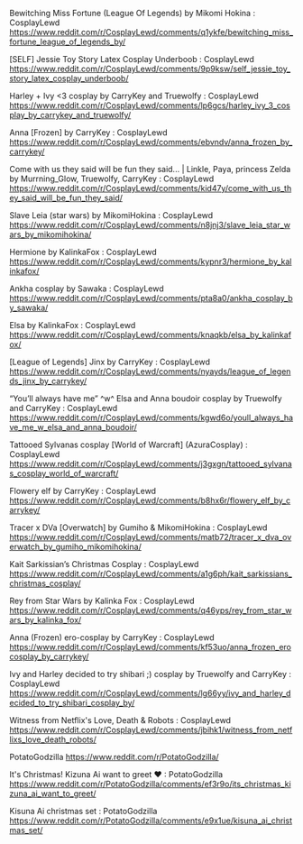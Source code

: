 Bewitching Miss Fortune (League Of Legends) by Mikomi Hokina : CosplayLewd
https://www.reddit.com/r/CosplayLewd/comments/q1ykfe/bewitching_miss_fortune_league_of_legends_by/

[SELF] Jessie Toy Story Latex Cosplay Underboob : CosplayLewd
https://www.reddit.com/r/CosplayLewd/comments/9p9ksw/self_jessie_toy_story_latex_cosplay_underboob/

Harley + Ivy <3 cosplay by CarryKey and Truewolfy : CosplayLewd
https://www.reddit.com/r/CosplayLewd/comments/lp6gcs/harley_ivy_3_cosplay_by_carrykey_and_truewolfy/

Anna [Frozen] by CarryKey : CosplayLewd
https://www.reddit.com/r/CosplayLewd/comments/ebvndv/anna_frozen_by_carrykey/

Come with us they said will be fun they said... | Linkle, Paya, princess Zelda by Murrning_Glow, Truewolfy, CarryKey : CosplayLewd
https://www.reddit.com/r/CosplayLewd/comments/kid47y/come_with_us_they_said_will_be_fun_they_said/

Slave Leia (star wars) by MikomiHokina : CosplayLewd
https://www.reddit.com/r/CosplayLewd/comments/n8jnj3/slave_leia_star_wars_by_mikomihokina/

Hermione by KalinkaFox : CosplayLewd
https://www.reddit.com/r/CosplayLewd/comments/kypnr3/hermione_by_kalinkafox/

Ankha cosplay by Sawaka : CosplayLewd
https://www.reddit.com/r/CosplayLewd/comments/pta8a0/ankha_cosplay_by_sawaka/

Elsa by KalinkaFox : CosplayLewd
https://www.reddit.com/r/CosplayLewd/comments/knaqkb/elsa_by_kalinkafox/

[League of Legends] Jinx by CarryKey : CosplayLewd
https://www.reddit.com/r/CosplayLewd/comments/nyayds/league_of_legends_jinx_by_carrykey/

“You’ll always have me” ^w^ Elsa and Anna boudoir cosplay by Truewolfy and CarryKey : CosplayLewd
https://www.reddit.com/r/CosplayLewd/comments/kgwd6o/youll_always_have_me_w_elsa_and_anna_boudoir/

Tattooed Sylvanas cosplay [World of Warcraft] (AzuraCosplay) : CosplayLewd
https://www.reddit.com/r/CosplayLewd/comments/j3gxgn/tattooed_sylvanas_cosplay_world_of_warcraft/

Flowery elf by CarryKey : CosplayLewd
https://www.reddit.com/r/CosplayLewd/comments/b8hx6r/flowery_elf_by_carrykey/

Tracer x DVa [Overwatch] by Gumiho & MikomiHokina : CosplayLewd
https://www.reddit.com/r/CosplayLewd/comments/matb72/tracer_x_dva_overwatch_by_gumiho_mikomihokina/

Kait Sarkissian’s Christmas Cosplay : CosplayLewd
https://www.reddit.com/r/CosplayLewd/comments/a1g6ph/kait_sarkissians_christmas_cosplay/

Rey from Star Wars by Kalinka Fox : CosplayLewd
https://www.reddit.com/r/CosplayLewd/comments/q46yps/rey_from_star_wars_by_kalinka_fox/

Anna (Frozen) ero-cosplay by CarryKey : CosplayLewd
https://www.reddit.com/r/CosplayLewd/comments/kf53uo/anna_frozen_erocosplay_by_carrykey/

Ivy and Harley decided to try shibari ;) cosplay by Truewolfy and CarryKey : CosplayLewd
https://www.reddit.com/r/CosplayLewd/comments/lg66yy/ivy_and_harley_decided_to_try_shibari_cosplay_by/

Witness from Netflix's Love, Death & Robots : CosplayLewd
https://www.reddit.com/r/CosplayLewd/comments/jbihk1/witness_from_netflixs_love_death_robots/

PotatoGodzilla
https://www.reddit.com/r/PotatoGodzilla/

It's Christmas! Kizuna Ai want to greet ❤ : PotatoGodzilla
https://www.reddit.com/r/PotatoGodzilla/comments/ef3r9o/its_christmas_kizuna_ai_want_to_greet/

Kisuna Ai christmas set : PotatoGodzilla
https://www.reddit.com/r/PotatoGodzilla/comments/e9x1ue/kisuna_ai_christmas_set/

